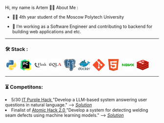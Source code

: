 Hi, my name is Artem
:man_technologist: About Me :

- :man_student: 4th year student of the Moscow Polytech University

- :telescope: I’m working as a Software Engineer and contributing to backend for building web applications and etc.

---

### :hammer_and_wrench: Stack :
<div>
  <img src="https://github.com/devicons/devicon/blob/master/icons/python/python-original.svg" title="Python" width="40" height="40"/>&nbsp;
  <img src=https://github.com/devicons/devicon/blob/master/icons/pycharm/pycharm-original.svg title="Pycharm" width="40" height="40"/>&nbsp;
  <img src="https://github.com/devicons/devicon/blob/master/icons/flask/flask-original-wordmark.svg" title="Flask" width="40" height="40"/>&nbsp;
  <img src="https://github.com/devicons/devicon/blob/master/icons/sqlalchemy/sqlalchemy-original.svg" title="SQLAlchemy" width="40" height="40"/>&nbsp;
  <img src="https://github.com/devicons/devicon/blob/master/icons/postgresql/postgresql-original.svg" title="Postgres" width="40" height="40"/>&nbsp;
  <img src="https://github.com/devicons/devicon/blob/master/icons/docker/docker-original-wordmark.svg" title="Docker" width="40" height="40"/>&nbsp;
  <img src="https://github.com/devicons/devicon/blob/master/icons/git/git-original.svg" title="Git" width="40" height="40"/>&nbsp;
  <img src="https://github.com/devicons/devicon/blob/master/icons/html5/html5-original.svg" title="Html5" width="40" height="40"/>&nbsp;
  <img src="https://github.com/devicons/devicon/blob/master/icons/nginx/nginx-original.svg" title="nginx" width="40" height="40"/>&nbsp;
  <img src="https://github.com/devicons/devicon/blob/master/icons/redis/redis-original.svg" title="Redis" width="40" height="40"/>&nbsp;
</div>

---
### ⏳ Competitons:
<div>
  <li>
    5/30 <a href="https://geekbattle.online/events/it-purple-hack">IT Purple Hack </a>"Develop a LLM-based system answering user questions in natural language." --> <a href="https://github.com/7aaassss/it-purple"><em>Solution</em></a> 
  </li>
  <li>
    Finalist of <a href="https://atomichack.ru/"> Atomic Hack 2.0 </a>"Develop a system for detecting welding seam defects using machine learning models." --> <a href="https://github.com/7aaassss/flask-ml"><em>Solution</em></a>
  </li>
</div>

